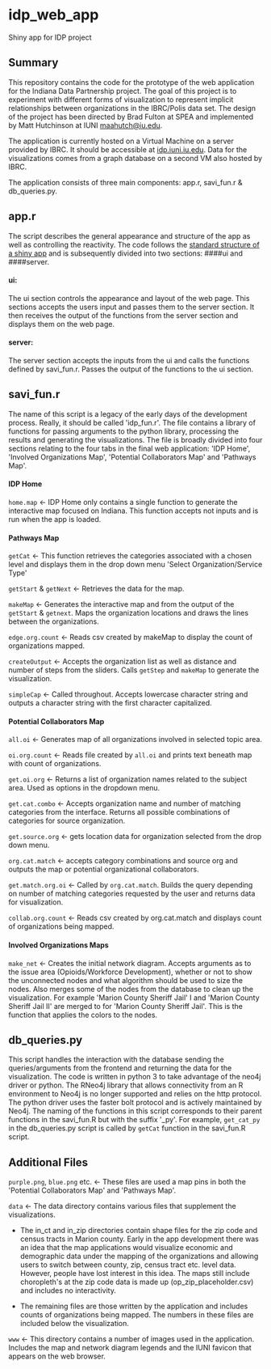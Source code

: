 # idp_web_app
Shiny app for IDP project

## Summary
This repository contains the code for the prototype of the web application for the Indiana Data Partnership project. The goal of this project is to experiment with different forms of visualization to represent implicit relationships between organizations in the IBRC/Polis data set. The design of the project has been directed by Brad Fulton at SPEA and implemented by Matt Hutchinson at IUNI [maahutch@iu.edu](maahutch@iu.edu).

The application is currently hosted on a Virtual Machine on a server provided by IBRC. It should be accessible at [idp.iuni.iu.edu](idp.iuni.iu.edu). Data for the visualizations comes from a graph database on a second VM also hosted by IBRC.

The application consists of three main components: app.r, savi_fun.r & db_queries.py.

## app.r
The script describes the general appearance and structure of the app as well as controlling the reactivity. The code follows the [standard structure of a shiny app](https://shiny.rstudio.com/tutorial/written-tutorial/lesson2/) and is subsequently divided into two sections: ####ui and ####server.

#### ui:
The ui section controls the appearance and layout of the web page. This sections accepts the users input and passes them to the server section. It then receives the output of the functions from the server section and displays them on the web page.

#### server:
The server section accepts the inputs from the ui and calls the functions defined by savi_fun.r. Passes the output of the functions to the ui section.



## savi_fun.r
The name of this script is a legacy of the early days of the development process. Really, it should be called 'idp_fun.r'.
The file contains a library of functions for passing arguments to the python library, processing the results and generating the visualizations. The file is broadly divided into four sections relating to the four tabs in the final web application: 'IDP Home', 'Involved Organizations Map', 'Potential Collaborators Map' and 'Pathways Map'.

#### IDP Home
`home.map` <- IDP Home only contains a single function to generate the interactive map focused on Indiana. This function accepts not inputs and is run when the app is loaded.

#### Pathways Map
`getCat` <- This function retrieves the categories associated with a chosen level and displays them in the drop down menu 'Select Organization/Service Type'

`getStart` & `getNext` <- Retrieves the data for the map.

`makeMap` <- Generates the interactive map and from the output of the `getStart` & `getnext`. Maps the organization locations and draws the lines between the organizations.

`edge.org.count` <- Reads csv created by makeMap to display the count of organizations mapped.

`createOutput` <- Accepts the organization list as well as distance and number of steps from the sliders. Calls `getStep` and `makeMap` to generate the visualization.


`simpleCap` <- Called throughout. Accepts lowercase character string and outputs a character string with the first character capitalized.


#### Potential Collaborators Map

`all.oi` <- Generates map of all organizations involved in selected topic area.

`oi.org.count` <- Reads file created by `all.oi` and prints text beneath map with count of organizations.

`get.oi.org` <- Returns a list of organization names related to the subject area. Used as options in the dropdown menu.

`get.cat.combo` <- Accepts organization name and number of matching categories from the interface. Returns all possible combinations of categories for source organization.  

`get.source.org` <- gets location data for organization selected from the drop down menu.

`org.cat.match` <- accepts category combinations and source org and outputs the map or potential organizational collaborators.

`get.match.org.oi` <- Called by `org.cat.match`. Builds the query depending on number of matching categories requested by the user and returns data for visualization.

`collab.org.count` <- Reads csv created by org.cat.match and displays count of organizations being mapped.

#### Involved Organizations Maps

`make_net` <- Creates the initial network diagram. Accepts arguments as to the issue area (Opioids/Workforce Development), whether or not to show the unconnected nodes and what algorithm should be used to size the nodes. Also merges some of the nodes from the database to clean up the visualization. For example 'Marion County Sheriff Jail' I and 'Marion County Sheriff Jail II' are merged to for 'Marion County Sheriff Jail'. This is the function that applies the colors to the nodes.


## db_queries.py

This script handles the interaction with the database sending the queries/arguments from the frontend and returning the data for the visualization. The code is written in python 3 to take advantage of the neo4j driver or python. The RNeo4j library that allows connectivity from an R environment to Neo4j is no longer supported and relies on the http protocol. The python driver uses the faster bolt protocol and is actively maintained by Neo4j.
The naming of the functions in this script corresponds to their parent functions in the savi_fun.R but with the suffix '_py'. For example, `get_cat_py` in the db_queries.py script is called by `getCat` function in the savi_fun.R script.



## Additional Files

`purple.png`, `blue.png` etc. <- These files are used a map pins in both the 'Potential Collaborators Map' and 'Pathways Map'.

`data` <- The data directory contains various files that supplement the visualizations.

- The in_ct and in_zip directories contain shape files for the zip code and census   tracts in Marion county. Early in the app development there was an idea that the map applications would visualize economic and demographic data under the mapping of the organizations and allowing users to switch between county, zip, census tract etc. level data. However, people have lost interest in this idea. The maps still include choropleth's at the zip code data is made up (op_zip_placeholder.csv) and includes no interactivity.

- The remaining files are those written by the application and includes counts of organizations being mapped. The numbers in these files are included below the visualization.

`www` <- This directory contains a number of images used in the application. Includes the map and network diagram legends and the IUNI favicon that appears on the web browser.
